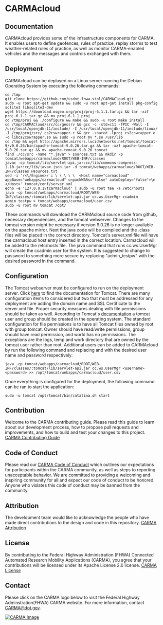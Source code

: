 # CARMAcloud

## Documentation
CARMAcloud provides some of the infrastructure components for CARMA. It enables users to define geofences, rules of practice, replay storms to test weather-related rules of practice, as well as monitor CARMA-enabled vehicles and the messages and controls exchanged with them.

## Deployment
CARMAcloud can be deployed on a Linux server running the Debian Operating System by executing the following commands:
```
cd /tmp
git clone https://github.com/usdot-fhwa-stol/CARMACloud.git
sudo -u root apt-get update && sudo -u root apt-get install pkg-config sqlite3 libsqlite3-dev
wget https://download.osgeo.org/proj/proj-6.1.1.tar.gz && tar -xzf proj-6.1.1.tar.gz && mv proj-6.1.1 proj
cd /tmp/proj && ./configure && make && sudo -u root make install
cd /tmp/CARMACloud/src/cc/geosrv && gcc -c -std=c11 -fPIC -Wall -I /usr/local/openjdk-11/include/ -I /usr/local/openjdk-11/include/linux/ -I /tmp/proj/src/ cs2cswrapper.c && gcc -shared -lproj cs2cswrapper.o -o libcs2cswrapper.so && sudo -u root mv *.so /usr/lib
cd /tmp && wget http://apache.mirrors.lucidnetworks.net/tomcat/tomcat-9/v9.0.26/bin/apache-tomcat-9.0.26.tar.gz && tar -xzf apache-tomcat-9.0.26.tar.gz && mv apache-tomcat-9.0.26 tomcat
find ./cc/src -name "*.java" > sources.txt && mkdir -p tomcat/webapps/carmacloud/ROOT/WEB-INF/classes
javac -cp tomcat/lib/servlet-api.jar:cc/lib/commons-compress-1.18.jar:cc/lib/javax.json.jar -d tomcat/webapps/carmacloud/ROOT/WEB-INF/classes @sources.txt
sed -i '/<\/Engine>/ i \ \ \ \ \  <Host name="carmacloud" appBase="webapps/carmacloud" unpackWARs="false" autoDeploy="false">\n      </Host>' tomcat/conf/server.xml 
echo -e '127.0.0.1\tcarmacloud' | sudo -u root tee -a /etc/hosts
java -cp tomcat/webapps/carmacloud/ROOT/WEB-INF/classes/:tomcat/lib/servlet-api.jar cc.ws.UserMgr ccadmin admin_testpw > tomcat/webapps/carmacloud/user.csv
sudo -u root mv tomcat /opt/
```
These commands will download the CARMAcloud source code from github, necessary dependencies, and the tomcat webserver. Changes to the tomcat version might be necessary if version 9.0.26 is no longer available on the apache mirror. Next the java code will be compiled and the .class files will be placed in the correct directory. Tomcat's server.xml file will have the carmacloud host entry inserted in the correct location. Carmacloud will be added to the /etc/hosts file. The java command that runs cc.ws.UserMgr will create the ccadmin user for the system. It is suggested to change to password to something more secure by replacing "admin_testpw" with the desired password in the command.
## Configuration
The Tomcat webserver must be configured to run on the deployment server. Click [here](https://tomcat.apache.org/tomcat-9.0-doc/index.html) to find the documentation for Tomcat. There are many configuration items to considered but two that must be addressed for any deployment are adding the domain name and SSL Certificate to the server.xml file. Proper security measures dealing with file permissions should be taken as well. According to Tomcat's [documentation](https://tomcat.apache.org/tomcat-9.0-doc/security-howto.html#System_Properties) a tomcat user and group should be created in the operating system. The standard configuration for file permissions is to have all Tomcat files owned by root with group tomcat. Owner should have read/write permissions, group should have read permission, and world has no permissions. The exceptions are the logs, temp and work directory that are owned by the tomcat user rather than root. Additional users can be added to CARMAcloud by run the following command and replacing <username> and <password> with the desired user name and password respectively:
```
java -cp tomcat/webapps/carmacloud/ROOT/WEB-INF/classes/:tomcat/lib/servlet-api.jar cc.ws.UserMgr <username> <password> >> /opt/tomcat/webapps/carmacloud/user.csv
```
Once everything is configured for the deployment, the following command can be ran to start the application:
```
sudo -u tomcat /opt/tomcat/bin/catalina.sh start
```

## Contribution
Welcome to the CARMA contributing guide. Please read this guide to learn about our development process, how to propose pull requests and improvements, and how to build and test your changes to this project. [CARMA Contributing Guide](Contributing.md) 

## Code of Conduct 
Please read our [CARMA Code of Conduct](Code_of_Conduct.md) which outlines our expectations for participants within the CARMA community, as well as steps to reporting unacceptable behavior. We are committed to providing a welcoming and inspiring community for all and expect our code of conduct to be honored. Anyone who violates this code of conduct may be banned from the community.

## Attribution
The development team would like to acknowledge the people who have made direct contributions to the design and code in this repository. [CARMA Attribution](ATTRIBUTION.md) 

## License
By contributing to the Federal Highway Administration (FHWA) Connected Automated Research Mobility Applications (CARMA), you agree that your contributions will be licensed under its Apache License 2.0 license. [CARMA License](<docs/License.md>) 

## Contact
Please click on the CARMA logo below to visit the Federal Highway Adminstration(FHWA) CARMA website. For more information, contact CARMA@dot.gov.

[![CARMA Image](docs/image/CARMA_icon2.png)](https://highways.dot.gov/research/research-programs/operations/CARMA)
